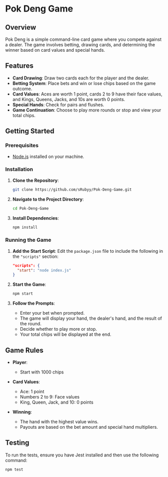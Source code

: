 # Pok Deng Game

## Overview

Pok Deng is a simple command-line card game where you compete against a dealer. The game involves betting, drawing cards, and determining the winner based on card values and special hands.

## Features

- **Card Drawing**: Draw two cards each for the player and the dealer.
- **Betting System**: Place bets and win or lose chips based on the game outcome.
- **Card Values**: Aces are worth 1 point, cards 2 to 9 have their face values, and Kings, Queens, Jacks, and 10s are worth 0 points.
- **Special Hands**: Check for pairs and flushes.
- **Game Continuation**: Choose to play more rounds or stop and view your total chips.

## Getting Started

### Prerequisites

- [Node.js](https://nodejs.org/) installed on your machine.

### Installation

1. **Clone the Repository**:
    ```bash
    git clone https://github.com/sRubyy/Pok-Deng-Game.git
    ```

2. **Navigate to the Project Directory**:
    ```bash
    cd Pok-Deng-Game
    ```

3. **Install Dependencies**:
    ```bash
    npm install
    ```

### Running the Game

1. **Add the Start Script**:
    Edit the `package.json` file to include the following in the `"scripts"` section:
    ```json
    "scripts": {
      "start": "node index.js"
    }
    ```

2. **Start the Game**:
    ```bash
    npm start
    ```

3. **Follow the Prompts**:
    - Enter your bet when prompted.
    - The game will display your hand, the dealer's hand, and the result of the round.
    - Decide whether to play more or stop.
    - Your total chips will be displayed at the end.

## Game Rules
- **Player**:
  - Start with 1000 chips

- **Card Values**:
  - Ace: 1 point
  - Numbers 2 to 9: Face values
  - King, Queen, Jack, and 10: 0 points

- **Winning**:
  - The hand with the highest value wins.
  - Payouts are based on the bet amount and special hand multipliers.

## Testing

To run the tests, ensure you have Jest installed and then use the following command:

```bash
npm test